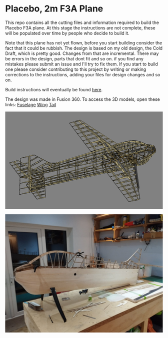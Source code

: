 # Placebo, 2m F3A Plane

This repo contains all the cutting files and information required to build the Placebo F3A plane. At this stage the
instructions are not complete, these will be populated over time by people who decide to build it. 

Note that this plane has not yet flown, before you start building consider the fact that it could be rubbish. The design
is based on my old design, the Cold Draft, which is pretty good. Changes from that are incremental. There may be 
errors in the design, parts that dont fit and so on. if you find any mistakes please submit an issue and I'll try to fix them.
If you start to build one please consider contributing to this project by writing or making corrections to the instructions, 
adding your files for design changes and so on. 

Build instructions will eventually be found [here](https://thomasdavid0.github.io/Placebo_F3A/).

The design was made in Fusion 360. To access the 3D models, open these links:
[Fuselage](https://a360.co/3P29itn)
[Wing](https://a360.co/3VUTriw)
[Tail](https://a360.co/3VQwVaH)


![alt text](https://github.com/thomasdavid0/Placebo_F3A/blob/main/CAD_preview.PNG?raw=true)

![alt text](https://github.com/thomasdavid0/Placebo_F3A/blob/main/build.jpg?raw=true)



